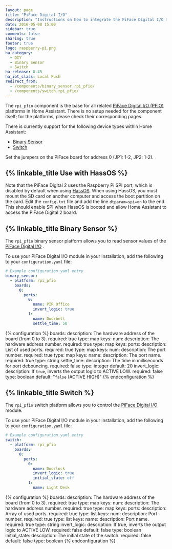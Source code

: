 ```yaml
---
layout: page
title: "PiFace Digital I/O"
description: "Instructions on how to integrate the PiFace Digital I/O module into Home Assistant."
date: 2016-05-08 15:00
sidebar: true
comments: false
sharing: true
footer: true
logo: raspberry-pi.png
ha_category:
  - DIY
  - Binary Sensor
  - Switch
ha_release: 0.45
ha_iot_class: Local Push
redirect_from:
  - /components/binary_sensor.rpi_pfio/
  - /components/switch.rpi_pfio/
---
```


The `rpi_pfio` component is the base for all related [PiFace Digital I/O (PFIO)](http://www.piface.org.uk/) platforms in Home Assistant. There is no setup needed for the component itself; for the platforms, please check their corresponding pages.

There is currently support for the following device types within Home Assistant:

- [Binary Sensor](#binary-sensor)
- [Switch](#switch)

Set the jumpers on the PiFace board for address 0 (JP1: 1-2, JP2: 1-2).

## {% linkable_title Use with HassOS %}

Note that the PiFace Digital 2 uses the Raspberry Pi SPI port, which is disabled by default when using [HassOS](https://github.com/home-assistant/hassos). When using HassOS, you must mount the SD card on another computer and access the boot partition on the card. Edit the `config.txt` file and add the line `dtparam=spi=on` to the end. This should enable SPI when HassOS is booted and allow Home Assistant to access the PiFace Digital 2 board.

## {% linkable_title Binary Sensor %}

The `rpi_pfio` binary sensor platform allows you to read sensor values of the [PiFace Digital I/O](http://www.piface.org.uk/products/piface_digital/) .

To use your PiFace Digital I/O module in your installation, add the following to your `configuration.yaml` file:

```yaml
# Example configuration.yaml entry
binary_sensor:
  - platform: rpi_pfio
    boards:
      0:
        ports:
          0:
            name: PIR Office
            invert_logic: true
          1:
            name: Doorbell
            settle_time: 50
```

{% configuration %}
boards:
  description: The hardware address of the board (from 0 to 3).
  required: true
  type: map
  keys:
    num:
      description: The hardware address number.
      required: true
      type: map
      keys:
        ports:
          description: List of used ports.
          required: true
          type: map
          keys:
            num:
              description: The port number.
              required: true
              type: map
              keys:
                name:
                  description: The port name.
                  required: true
                  type: string
                settle_time:
                  description: The time in milliseconds for port debouncing.
                  required: false
                  type: integer
                  default: 20
                invert_logic:
                  description: If `true`, inverts the output logic to ACTIVE LOW.
                  required: false
                  type: boolean
                  default: "`false` (ACTIVE HIGH)"
{% endconfiguration %}

## {% linkable_title Switch %}

The `rpi_pfio` switch platform allows you to control the [PiFace Digital I/O](http://www.piface.org.uk/products/piface_digital/) module.

To use your PiFace Digital I/O module in your installation, add the following to your `configuration.yaml` file:

```yaml
# Example configuration.yaml entry
switch:
  - platform: rpi_pfio
    boards:
      0:
        ports:
          0:
            name: Doorlock
            invert_logic: true
            initial_state: off
          1:
            name: Light Desk
```

{% configuration %}
boards:
  description: The hardware address of the board (from 0 to 3).
  required: true
  type: map
  keys:
    num:
      description: The hardware address number.
      required: true
      type: map
      keys:
        ports:
          description: Array of used ports.
          required: true
          type: list
          keys:
            num:
              description: Port number.
              required: true
              type: list
              keys:
                name:
                  description: Port name.
                  required: true
                  type: string
                invert_logic:
                  description: If true, inverts the output logic to ACTIVE LOW.
                  required: false
                  default: false
                  type: boolean
                initial_state:
                  description: The initial state of the switch.
                  required: false
                  default: false
                  type: boolean
{% endconfiguration %}
